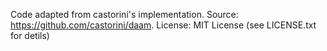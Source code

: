 Code adapted from castorini's implementation. Source: https://github.com/castorini/daam. License: MIT License (see LICENSE.txt for detils)
